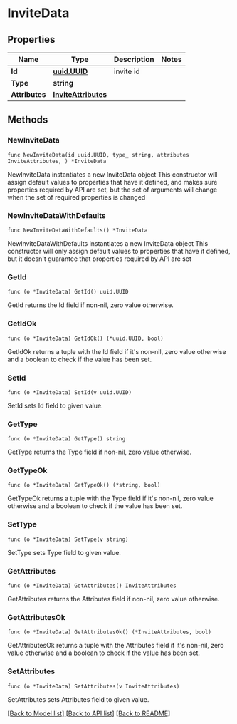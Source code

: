 # InviteData

## Properties

Name | Type | Description | Notes
------------ | ------------- | ------------- | -------------
**Id** | [**uuid.UUID**](uuid.UUID.md) | invite id | 
**Type** | **string** |  | 
**Attributes** | [**InviteAttributes**](InviteAttributes.md) |  | 

## Methods

### NewInviteData

`func NewInviteData(id uuid.UUID, type_ string, attributes InviteAttributes, ) *InviteData`

NewInviteData instantiates a new InviteData object
This constructor will assign default values to properties that have it defined,
and makes sure properties required by API are set, but the set of arguments
will change when the set of required properties is changed

### NewInviteDataWithDefaults

`func NewInviteDataWithDefaults() *InviteData`

NewInviteDataWithDefaults instantiates a new InviteData object
This constructor will only assign default values to properties that have it defined,
but it doesn't guarantee that properties required by API are set

### GetId

`func (o *InviteData) GetId() uuid.UUID`

GetId returns the Id field if non-nil, zero value otherwise.

### GetIdOk

`func (o *InviteData) GetIdOk() (*uuid.UUID, bool)`

GetIdOk returns a tuple with the Id field if it's non-nil, zero value otherwise
and a boolean to check if the value has been set.

### SetId

`func (o *InviteData) SetId(v uuid.UUID)`

SetId sets Id field to given value.


### GetType

`func (o *InviteData) GetType() string`

GetType returns the Type field if non-nil, zero value otherwise.

### GetTypeOk

`func (o *InviteData) GetTypeOk() (*string, bool)`

GetTypeOk returns a tuple with the Type field if it's non-nil, zero value otherwise
and a boolean to check if the value has been set.

### SetType

`func (o *InviteData) SetType(v string)`

SetType sets Type field to given value.


### GetAttributes

`func (o *InviteData) GetAttributes() InviteAttributes`

GetAttributes returns the Attributes field if non-nil, zero value otherwise.

### GetAttributesOk

`func (o *InviteData) GetAttributesOk() (*InviteAttributes, bool)`

GetAttributesOk returns a tuple with the Attributes field if it's non-nil, zero value otherwise
and a boolean to check if the value has been set.

### SetAttributes

`func (o *InviteData) SetAttributes(v InviteAttributes)`

SetAttributes sets Attributes field to given value.



[[Back to Model list]](../README.md#documentation-for-models) [[Back to API list]](../README.md#documentation-for-api-endpoints) [[Back to README]](../README.md)


